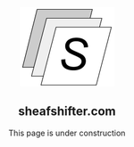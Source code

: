 <!DOCTYPE html>
<body>
<div style="text-align:center">
<img src="images/S-Shift.png" alt="sheafshifter logo">
<h2>sheafshifter.com</h2>
<p>This page is under construction</p>
</div>
</body>
